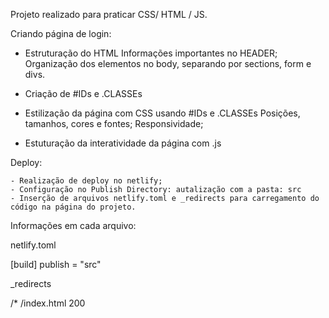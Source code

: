 Projeto realizado para praticar CSS/ HTML / JS.

Criando página de login:

- Estruturação do HTML
    Informações importantes no HEADER;
    Organização dos elementos no body, separando por sections, form e divs.

- Criação de #IDs e .CLASSEs

- Estilização da página com CSS usando #IDs e .CLASSEs
    Posições, tamanhos, cores e fontes;
    Responsividade;

- Estuturação da interatividade da página com .js


Deploy:

    - Realização de deploy no netlify;
    - Configuração no Publish Directory: autalização com a pasta: src 
    - Inserção de arquivos netlify.toml e _redirects para carregamento do código na página do projeto.


Informações em cada arquivo:

netlify.toml

[build]
  publish = "src"


_redirects

/*    /index.html   200